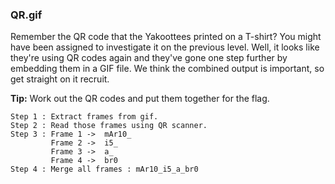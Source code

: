 ### QR.gif

Remember the QR code that the Yakoottees printed on a T-shirt? You might have been assigned to investigate it on the previous level. Well, it looks like they're using QR codes again and they've gone one step further by embedding them in a GIF file. We think the combined output is important, so get straight on it recruit.

**Tip:** Work out the QR codes and put them together for the flag.

```
Step 1 : Extract frames from gif.
Step 2 : Read those frames using QR scanner.
Step 3 : Frame 1 ->  mAr10_
		 Frame 2 ->  i5_
		 Frame 3 ->  a_
		 Frame 4 ->  br0
Step 4 : Merge all frames : mAr10_i5_a_br0
```